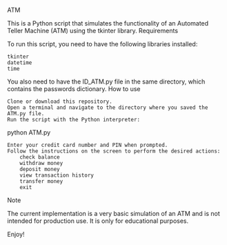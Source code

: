 ATM

This is a Python script that simulates the functionality of an Automated Teller Machine (ATM) using the tkinter library.
Requirements

To run this script, you need to have the following libraries installed:

    tkinter
    datetime
    time

You also need to have the ID_ATM.py file in the same directory, which contains the passwords dictionary.
How to use

    Clone or download this repository.
    Open a terminal and navigate to the directory where you saved the ATM.py file.
    Run the script with the Python interpreter:

python ATM.py

    Enter your credit card number and PIN when prompted.
    Follow the instructions on the screen to perform the desired actions:
        check balance
        withdraw money
        deposit money
        view transaction history
        transfer money
        exit

Note

The current implementation is a very basic simulation of an ATM and is not intended for production use. It is only for educational purposes.

Enjoy!
